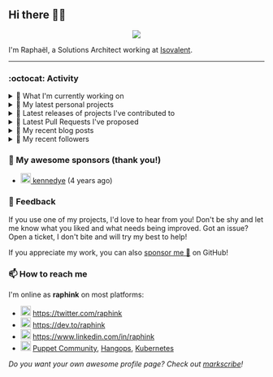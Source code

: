 ## Hi there 👋🏼


<p align="center">
  <a href="https://github.com/ryo-ma/github-profile-trophy"><img src="https://github-profile-trophy.vercel.app/?username=raphink&theme=darkhub&margin-w=15&margin-h=15&no-frame=true&column=5"/></a>
</p>


I'm Raphaël, a Solutions Architect working at [Isovalent](https://github.com/isovalent).

<hr />


### :octocat: Activity

<details>
<summary>👷 What I'm currently working on</summary>

- [raphink/realitycheck](https://github.com/raphink/realitycheck) - a lightweight web app designed to help tweens and teens develop critical thinking skills in the age of social media (1 week ago)
- [isovalent/ebeedex](https://github.com/isovalent/ebeedex) - Find your favorite eBee (1 week ago)
- [cilium/cilium](https://github.com/cilium/cilium) - eBPF-based Networking, Security, and Observability (1 month ago)
- [littlejo/killerkoda-labs](https://github.com/littlejo/killerkoda-labs) -  (1 month ago)
- [raphink/CV](https://github.com/raphink/CV) - My CV in both LaTeX &amp; web/ajax formats (2 months ago)
</details>

<details>
<summary>🌱 My latest personal projects</summary>

- [raphink/realitycheck](https://github.com/raphink/realitycheck) - a lightweight web app designed to help tweens and teens develop critical thinking skills in the age of social media
- [raphink/scriptoguessr](https://github.com/raphink/scriptoguessr) - A Bible verse localisation game
- [raphink/inktober](https://github.com/raphink/inktober) - 
- [raphink/divisor-knight](https://github.com/raphink/divisor-knight) - A game to practice finding divisors
- [raphink/juanita](https://github.com/raphink/juanita) - 
</details>

<details>
<summary>🔭 Latest releases of projects I've contributed to</summary>

- [cilium/cilium-cli](https://github.com/cilium/cilium-cli) ([v0.18.3](https://github.com/cilium/cilium-cli/releases/tag/v0.18.3), 1 week ago) - CLI to install, manage &amp; troubleshoot Kubernetes clusters running Cilium
- [cilium/cilium](https://github.com/cilium/cilium) ([v1.18.0-pre.1](https://github.com/cilium/cilium/releases/tag/v1.18.0-pre.1), 2 weeks ago) - eBPF-based Networking, Security, and Observability
- [isovalent/instruqt-go](https://github.com/isovalent/instruqt-go) ([v1.7.0](https://github.com/isovalent/instruqt-go/releases/tag/v1.7.0), 4 months ago) - A Go library for the Instruqt API
- [cloud-native-suisse-romande/governance](https://github.com/cloud-native-suisse-romande/governance) ([v1.0.0](https://github.com/cloud-native-suisse-romande/governance/releases/tag/v1.0.0), 6 months ago) - Organization and Association governance
- [isovalent/credly-go](https://github.com/isovalent/credly-go) ([v1.0.0](https://github.com/isovalent/credly-go/releases/tag/v1.0.0), 6 months ago) - A Go library for the Credly API
</details>

<details>
<summary>🔨 Latest Pull Requests I've proposed</summary>

- [Add samurai eBee](https://github.com/isovalent/ebeedex/pull/108) on [isovalent/ebeedex](https://github.com/isovalent/ebeedex) (1 week ago)
- [Add 39 through 42](https://github.com/isovalent/ebeedex/pull/107) on [isovalent/ebeedex](https://github.com/isovalent/ebeedex) (2 weeks ago)
</details>

<details>
<summary>📜 My recent blog posts</summary>

- [How to Automatically Issue Badges for Instruqt Labs](https://dev.to/raphink/how-to-automatically-issue-badges-for-instruqt-labs-18k5) (5 months ago)
- [Streamlining Access to Embedded Instruqt Labs](https://dev.to/raphink/streamlining-access-to-embedded-instruqt-labs-4ph9) (6 months ago)
- [Towards a Modular DevOps Stack](https://dev.to/camptocamp-ops/towards-a-modular-devops-stack-257c) (3 years ago)
- [A 15-year Puppet Journey](https://dev.to/raphink/a-15-year-puppet-journey-4o39) (3 years ago)
- [How to allow dynamic Terraform Provider Configuration](https://dev.to/camptocamp-ops/how-to-allow-dynamic-terraform-provider-configuration-20ik) (3 years ago)
</details>

<details>
<summary>👥 My recent followers</summary>

- [<img src="https://avatars.githubusercontent.com/u/58627821?u=9e5d457eab85279272d144f60f28b90299d60141&amp;v=4" height="20"/> nholuongut](https://github.com/nholuongut)
- [<img src="https://avatars.githubusercontent.com/u/14955397?u=ff89ee424d40a589e509f334960cd17506cff932&amp;v=4" height="20"/> s3mPr1linux](https://github.com/s3mPr1linux)
- [<img src="https://avatars.githubusercontent.com/u/3490905?u=9e7be150525642004d715a38fe8427800213b6c6&amp;v=4" height="20"/> a-lababsa](https://github.com/a-lababsa)
- [<img src="https://avatars.githubusercontent.com/u/28824016?u=9c3bb329553c5baea74ad3af798c2a85ca464ec7&amp;v=4" height="20"/> Barrentd](https://github.com/Barrentd)
- [<img src="https://avatars.githubusercontent.com/u/93091809?u=ba8b68d26f8bbc0538605ab245ccf455441151fe&amp;v=4" height="20"/> isuruK2003](https://github.com/isuruK2003)
</details>


### 💚 My awesome sponsors (thank you!)

- [<img src="https://avatars.githubusercontent.com/u/1110127?v=4" height="20"/> kennedye](https://github.com/kennedye) (4 years ago)


### 💬 Feedback

If you use one of my projects, I'd love to hear from you!
Don't be shy and let me know what you liked and what needs being improved.
Got an issue? Open a ticket, I don't bite and will try my best to help!

If you appreciate my work, you can also [sponsor me 💚](https://github.com/sponsors/raphink) on GitHub!


### 📫 How to reach me

I'm online as **raphink** on most platforms:

- <img src="https://raw.githubusercontent.com/FortAwesome/Font-Awesome/master/svgs/brands/twitter.svg" width="20" alt="Twitter" /> https://twitter.com/raphink
- <img src="https://raw.githubusercontent.com/FortAwesome/Font-Awesome/master/svgs/brands/dev.svg" width="20" alt="Blog" /> https://dev.to/raphink
- <img src="https://raw.githubusercontent.com/FortAwesome/Font-Awesome/master/svgs/brands/linkedin.svg" width="20" alt="LinkedIn" /> https://www.linkedin.com/in/raphink
- <img src="https://raw.githubusercontent.com/FortAwesome/Font-Awesome/master/svgs/brands/slack.svg" width="20" alt="Slack" /> [Puppet Community](https://slack.puppet.com/), [Hangops](https://signup.hangops.com/), [Kubernetes](https://slack.k8s.io/)

*Do you want your own awesome profile page? Check out [markscribe](https://github.com/muesli/markscribe)!*
